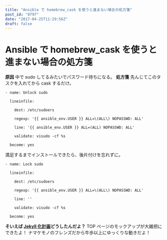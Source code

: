 ```yaml
---
title: "Ansible で homebrew_cask を使うと進まない場合の処方箋"
post_id: "8797"
date: "2017-04-25T11:29:56Z"
draft: false
---
```


# Ansible で homebrew_cask を使うと進まない場合の処方箋

**原因** 中で sudo してるみたいでパスワード待ちになる。 **処方箋** 先んじてこのタスクを入れてから cask するだけ。 
    
    
    - name: Unlock sudo  
    
      lineinfile:  
    
        dest: /etc/sudoers  
    
        regexp: '{{ ansible_env.USER }} ALL=\(ALL\) NOPASSWD: ALL'  
    
        line: '{{ ansible_env.USER }} ALL=(ALL) NOPASSWD: ALL'  
    
        validate: visudo -cf %s  
    
      become: yes

満足するまでインストールできたら、後片付けを忘れずに。 
    
    
    - name: Lock sudo  
    
      lineinfile:  
    
        dest: /etc/sudoers  
    
        regexp: '{{ ansible_env.USER }} ALL=\(ALL\) NOPASSWD: ALL'  
    
        line: ''  
    
        validate: visudo -cf %s  
    
      become: yes

**そいえば [Jekyll 化計画](/wordpress-to-jekyll)どうしたんだよ？** TOP ページのモックアップが大雑把にできたよ！ ナマケモノのフレンズだから牛歩以上にゆっくりな動きだよ！
